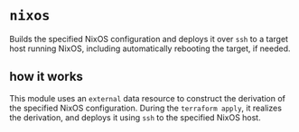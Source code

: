 # `nixos`

Builds the specified NixOS configuration and deploys it over `ssh` to a target host running NixOS, including automatically rebooting the target, if needed.

## how it works

This module uses an `external` data resource to construct the derivation of the specified NixOS configuration. During the `terraform apply`, it realizes the derivation, and deploys it using `ssh` to the specified NixOS host.
